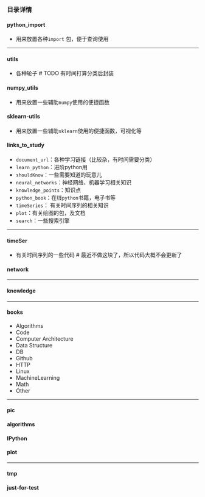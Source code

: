 ### 目录详情

#### python_import 

* 用来放置各种`import` 包，便于查询使用

-------------------------

####  utils

* 各种轮子  # TODO 有时间打算分类后封装

#### numpy_utils

* 用来放置一些辅助`numpy`使用的便捷函数

#### sklearn-utils

* 用来放置一些辅助`sklearn`使用的便捷函数，可视化等



#### links_to_study

* `document_url`：各种学习链接（比较杂，有时间需要分类）
* `learn_python`：进阶python用
* `shouldKnow`：一些需要知道的玩意儿
* `neural_networks`：神经网络、机器学习相关知识
* `knowledge_points`：知识点
* `python_book`：在线`python`书籍，电子书等
* `timeSeries`： 有关时间序列的相关知识
* `plot`：有关绘图的包，及文档
* `search`：一些搜索引擎

--------------------------------

#### timeSer

* 有关时间序列的一些代码  # 最近不做这块了，所以代码大概不会更新了

#### network

----------------------------

#### knowledge

-----------------------

#### books

* Algorithms
* Code
* Computer Architecture
* Data Structure
* DB
* Github
* HTTP
* Linux
* MachineLearning
* Math
* Other

----------------------

#### pic

#### algorithms

#### IPython

#### plot

---------------------------

#### tmp

#### just-for-test





